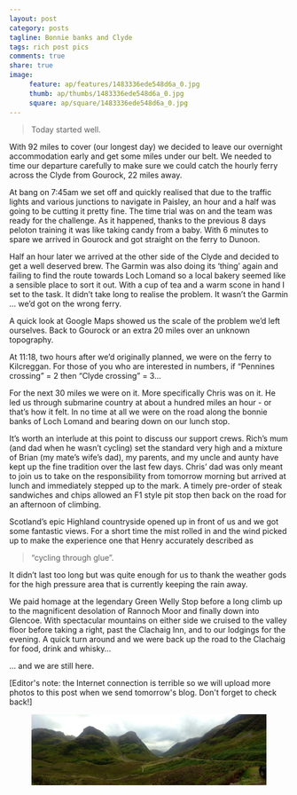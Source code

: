 ```yaml
---
layout: post
category: posts
tagline: Bonnie banks and Clyde
tags: rich post pics
comments: true
share: true
image: 
     feature: ap/features/1483336ede548d6a_0.jpg
     thumb: ap/thumbs/1483336ede548d6a_0.jpg
     square: ap/square/1483336ede548d6a_0.jpg
---
```

> Today started well.

With 92 miles to cover (our longest day) we decided to leave our
overnight accommodation early and get some miles under our belt. We
needed to time our departure carefully to make sure we could catch the
hourly ferry across the Clyde from Gourock, 22 miles away.

At bang on 7:45am we set off and quickly realised that due to the
traffic lights and various junctions to navigate in Paisley, an hour
and a half was going to be cutting it pretty fine. The time trial was
on and the team was ready for the challenge. As it happened, thanks to
the previous 8 days peloton training it was like taking candy from a
baby. With 6 minutes to spare we arrived in Gourock and got straight
on the ferry to Dunoon.

Half an hour later we arrived at the other side of the Clyde and
decided to get a well deserved brew. The Garmin was also doing its
‘thing’ again and failing to find the route towards Loch Lomand so a
local bakery seemed like a sensible place to sort it out. With a cup
of tea and a warm scone in hand I set to the task. It didn’t take long
to realise the problem. It wasn’t the Garmin … we’d got on the wrong
ferry.

A quick look at Google Maps showed us the scale of the problem we’d
left ourselves. Back to Gourock or an extra 20 miles over an unknown
topography.

At 11:18, two hours after we’d originally planned, we were on the
ferry to Kilcreggan. For those of you who are interested in numbers,
if “Pennines crossing” = 2 then “Clyde crossing” = 3…

For the next 30 miles we were on it. More specifically Chris was on
it. He led us through submarine country at about a hundred miles an
hour - or that’s how it felt. In no time at all we were on the road
along the bonnie banks of Loch Lomand and bearing down on our lunch
stop.

It’s worth an interlude at this point to discuss our support crews.
Rich’s mum (and dad when he wasn’t cycling) set the standard very high
and a mixture of Brian (my mate’s wife’s dad), my parents, and my
uncle and aunty have kept up the fine tradition over the last few
days. Chris’ dad was only meant to join us to take on the
responsibility from tomorrow morning but arrived at lunch and
immediately stepped up to the mark. A timely pre-order of steak
sandwiches and chips allowed an F1 style pit stop then back on the
road for an afternoon of climbing.

Scotland’s epic Highland countryside opened up in front of us and we
got some fantastic views. For a short time the mist rolled in and the
wind picked up to make the experience one that Henry accurately
described as

> “cycling through glue”.

It didn’t last too long but was quite enough for us to thank the
weather gods for the high pressure area that is currently keeping the
rain away.

We paid homage at the legendary Green Welly Stop before a long climb
up to the magnificent desolation of Rannoch Moor and finally down into
Glencoe. With spectacular mountains on either side we cruised to the
valley floor before taking a right, past the Clachaig Inn, and to our
lodgings for the evening. A quick turn around and we were back up the
road to the Clachaig for food, drink and whisky…

… and we are still here.


[Editor's note: the Internet connection is terrible so we will upload
more photos to this post when we send tomorrow's blog. Don't forget to
check back!]
<figure class="">
<a href="/images/ap/standard/1483336ede548d6a_0.jpg">
<img src="/images/ap/standard/1483336ede548d6a_0.jpg">
</a></figure>